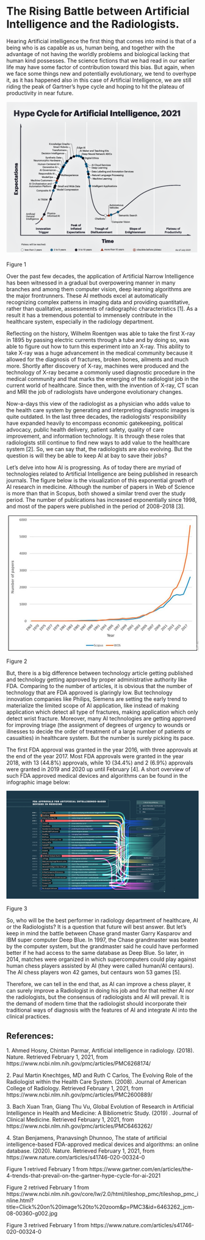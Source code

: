 <h1> The Rising Battle between Artificial Intelligence and the Radiologists. </h1>
<p> Hearing Artificial intelligence the first thing that comes into mind is that of a being who is as capable as us, human being, and together with the advantage of not having the worldly problems and biological lacking that human kind possesses. The science fictions that we had read in our earlier life may have some factor of contribution toward this bias. But again, when we face some things new and potentially evolutionary, we tend to overhype it, as it has happened also in this case of Artificial Intelligence, we are still riding the peak of Gartner’s hype cycle and hoping to hit the plateau of productivity in near future. </p>

![1629358331](https://github.com/Amit021/Research-Paper/blob/main/Gartner%20AI.png?raw=true)
<p> Figure 1 </p>

<p> Over the past few decades, the application of Artificial Narrow Intelligence has been witnessed in a gradual but overpowering manner in many branches and among them computer vision, deep learning algorithms are the major frontrunners. These AI methods excel at automatically recognizing complex patterns in imaging data and providing quantitative, rather than qualitative, assessments of radiographic characteristics [1]. As a result it has a tremendous potential to immensely contribute in the healthcare system, especially in the radiology department.</p>

<p> Reflecting on the history, Wilhelm Roentgen was able to take the first X-ray in 1895 by passing electric currents through a tube and by doing so, was able to figure out how to turn this experiment into an X-ray. This ability to take X-ray was a huge advancement in the medical community because it allowed for the diagnosis of fractures, broken bones, ailments and much more. Shortly after discovery of X-ray, machines were produced and the technology of X-ray became a commonly used diagnostic procedure in the medical community and that marks the emerging of the radiologist job in the current world of healthcare. Since then, with the invention of X-ray, CT scan and MRI the job of radiologists have undergone evolutionary changes. </p>

<p> Now-a-days this view of the radiologist as a physician who adds value to the health care system by generating and interpreting diagnostic images is quite outdated. In the last three decades, the radiologists’ responsibility have expanded heavily to encompass economic gatekeeping, political advocacy, public health delivery, patient safety, quality of care improvement, and information technology. It is through these roles that radiologists still continue to find new ways to add value to the healthcare system [2]. So, we can say that, the radiologists are also evolving. But the question is will they be able to keep AI at bay to save their jobs? </p>

<p> Let’s delve into how AI is progressing. As of today there are myriad of technologies related to Artificial Intelligence are being published in research journals. The figure below is the visualization of this exponential growth of AI research in medicine. Although the number of papers in Web of Science is more than that in Scopus, both showed a similar trend over the study period. The number of publications has increased exponentially since 1998, and most of the papers were published in the period of 2008–2018 [3]. </p>


![1629358331](https://github.com/Amit021/Research-Paper/blob/main/AI%20article%20number%20graph.png?raw=true)
<p> Figure 2 </p>


<p> But, there is a big difference between technology article getting published and technology getting approved by proper administrative authority like FDA. Comparing to the number of articles, it is obvious that the number of technology that are FDA approved is glaringly low. But technology innovation companies like Philips, Siemens  are setting the early trend to materialize the limited scope of AI application, like instead of making application which detect all type of fractures, making application which only detect wrist fracture. Moreover, many AI technologies are getting approved for improving triage (the assignment of degrees of urgency to wounds or illnesses to decide the order of treatment of a large number of patients or casualties) in healthcare system. But the number is surely picking its pace. </p>

<p> The first FDA approval was granted in the year 2016, with three approvals at the end of the year 2017. Most FDA approvals were granted in the year 2018, with 13 (44.8%) approvals, while 10 (34.4%) and 2 (6.9%) approvals were granted in 2019 and 2020 up until February [4]. A short overview of such FDA approved medical devices and algorithms can be found in the infographic image below: </p>

![1629358331](https://github.com/Amit021/Research-Paper/blob/main/FDA%20ap%20AI.png?raw=true)
<p> Figure 3 </p>


<p> So, who will be the best performer in radiology department of healthcare, AI or the Radiologists? It is a question that future will best answer. But let’s keep in mind the battle between Chase grand master Garry Kasparov and IBM super computer Deep Blue. In 1997, the Chase grandmaster was beaten by the computer system, but the grandmaster said he could have performed better if he had access to the same database as Deep Blue. So later, in 2014, matches were organized in which supercomputers could play against human chess players assisted by AI (they were called human/AI centaurs). The AI chess players won 42 games, but centaurs won 53 games [5]. </p>

<p> Therefore, we can tell in the end that, as AI can improve a chess player, it can surely improve a Radiologist in doing his job and for that neither AI nor the radiologists, but the consensus of radiologists and AI will prevail. It is the demand of modern time that the radiologist should incorporate their traditional ways of diagnosis with the features of AI and integrate AI into the clinical practices. </p>

<h2> References: </h2>

<p> 1.  Ahmed Hosny, Chintan Parmar, Artificial intelligence in radiology. (2018). Nature. Retrieved February 1, 2021, from https://www.ncbi.nlm.nih.gov/pmc/articles/PMC6268174/ </p>
<p> 2. Paul Martin Knechtges, MD and Ruth C Carlos, The Evolving Role of the Radiologist within the Health Care System. (2008). Journal of American College of Radiology. Retrieved February 1, 2021, from https://www.ncbi.nlm.nih.gov/pmc/articles/PMC2600889/ </p>
<p> 3.  Bach Xuan Tran, Giang Thu Vu, Global Evolution of Research in Artificial Intelligence in Health and Medicine: A Bibliometric Study. (2019) . Journal of Clinical Medicine. Retrieved February 1, 2021, from https://www.ncbi.nlm.nih.gov/pmc/articles/PMC6463262/ </p>
<p> 4.  Stan Benjamens, Pranavsingh Dhunnoo, The state of artificial intelligence-based FDA-approved medical devices and algorithms: an online database. (2020). Nature. Retrieved February 1, 2021, from https://www.nature.com/articles/s41746-020-00324-0 </p>
<p> Figure 1 retrived February 1 from https://www.gartner.com/en/articles/the-4-trends-that-prevail-on-the-gartner-hype-cycle-for-ai-2021 </p>
<p> Figure 2 retrived February 1 from https://www.ncbi.nlm.nih.gov/core/lw/2.0/html/tileshop_pmc/tileshop_pmc_inline.html?title=Click%20on%20image%20to%20zoom&p=PMC3&id=6463262_jcm-08-00360-g002.jpg </p>
<p> Figure 3 retrived February 1 from https://www.nature.com/articles/s41746-020-00324-0 </p>
